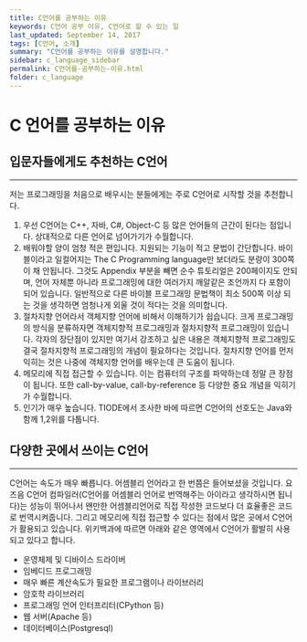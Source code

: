 ```yaml
---
title: C언어를 공부하는 이유
keywords: C언어 공부 이유, C언어로 할 수 있는 일
last_updated: September 14, 2017
tags: [C언어, 소개]
summary: "C언어를 공부하는 이유를 설명합니다."
sidebar: c_language_sidebar
permalink: C언어를-공부하는-이유.html
folder: c_language
---
```


# C 언어를 공부하는 이유

## 입문자들에게도 추천하는 C언어
---
저는 프로그래밍을 처음으로 배우시는 분들에게는 주로 C언어로 시작할 것을 추천합니다.
 
1. 우선 C언어는 C++, 자바, C#, Object-C 등 많은 언어들의 근간이 된다는 점입니다. 상대적으로 다른 언어로 넘어가기가 수월합니다.
2. 배워야할 양이 엄청 적은 편입니다. 지원되는 기능이 적고 문법이 간단합니다. 바이블이라고 일컬어지는 The C Programming language만 보더라도 분량이 300쪽이 채 안됩니다. 그것도 Appendix 부분을 빼면 순수 튜토리얼은 200페이지도 안되며, 언어 자체뿐 아니라 프로그래밍에 대한 여러가지 깨알같은 조언까지 다 포함이 되어 있습니다. 일반적으로 다른 바이블 프로그래밍 문법책이 최소 500쪽 이상 되는 것을 생각하면 엄청나게 외울 것이 적다는 것을 의미합니다.  
3. 절차지향 언어라서 객체지향 언어에 비해서 이해하기가 쉽습니다. 크게 프로그래밍의 방식을 분류하자면 객체지향적 프로그래밍과 절차지향적 프로그래밍이 있습니다. 각자의 장단점이 있지만 여기서 강조하고 싶은 내용은 객체지향적 프로그래밍도 결국 절차지향적 프로그래밍의 개념이 필요하다는 것입니다. 절차지향 언어를 먼저 익히는 것은 나중에 객체지향 언어를 배우는데 큰 도움이 됩니다.
4. 메모리에 직접 접근할 수 있습니다. 이는 컴퓨터의 구조를 파악하는데 정말 큰 장점이 됩니다. 또한 call-by-value, call-by-reference 등 다양한 중요 개념을 익히기가 수월합니다. 
5. 인기가 매우 높습니다. TIODE에서 조사한 바에 따르면 C언어의 선호도는 Java와 함께 1,2위를 다툽니다.

## 다양한 곳에서 쓰이는 C언어
---
C언어는 속도가 매우 빠릅니다. 어셈블리 언어라고 한 번쯤은 들어보셨을 것입니다. 요즈음 C언어 컴파일러(C언어를 어셈블리 언어로 번역해주는 아이라고 생각하시면 됩니다)는 성능이 뛰어나서 왠만한 어셈블리언어로 직접 작성한 코드보다 더 효율좋은 코드로 번역시켜줍니다. 그리고 메모리에 직접 접근할 수 있다는 점에서 많은 곳에서 C언어가 활용되고 있습니다. 위키백과에 따르면 아래와 같은 영역에서 C언어가 활발히 사용되고 있다고 합니다.  

- 운영체제 및 디바이스 드라이버
- 임베디드 프로그래밍
- 매우 빠른 계산속도가 필요한 프로그램이나 라이브러리
- 암호학 라이브러리
- 프로그래밍 언어 인터프리터(CPython 등)
- 웹 서버(Apache 등)
- 데이터베이스(Postgresql) 